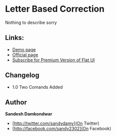 Letter Based Correction
=======

Nothing to describe sorry

## Links:

+ [Demo page](http://designmodo.github.com/Flat-UI/)
+ [Official page](http://designmodo.com/flat-free)
+ [Subscribe for Premium Version of Flat UI](http://designmodo.com/flat/)

## Changelog

+ 1.0 Two Comands Added

## Author

**Sandesh Damkondwar**

+ [http://twitter.com/sandydamy](On Twitter)
+ [http://facebook.com/sandy2302](On Facebook)